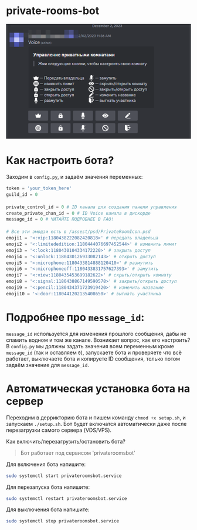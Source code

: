 # private-rooms-bot
<img src='assest/img/Discord_VMraGB9rwp.png'>

# Как настроить бота?
Заходим в `config.py`, и задаём значения переменных:
```python
token = 'your_token_here'
guild_id = 0

private_control_id = 0 # ID канала для создания панели управления
create_private_chan_id = 0 # ID Voice канала в дискорде
message_id = 0 # ЧИТАЙТЕ ПОДРОБНЕЕ В FAQ!

# Все эти эмодзи есть в /assest/psd/PrivateRoomIcon.psd
emoji1 = '<:vip:1180438222082420818>' # передать владельца
emoji2 = '<:limitededition:1180444076697452544>' # изменить лимит
emoji3 = '<:lock:1180430104334172220>' # закрыть доступ
emoji4 = '<:unlock:1180430126933082143>' # открыть доступ
emoji5 = '<:microphone:1180433814888120410>' # размутить
emoji6 = '<:microphoneoff:1180433831757627393>' # замутить
emoji7 = '<:view:1180435453699182622>' # скрыть/открыть комнату
emoji8 = '<:signal:1180438867149590578>' # закрыть/открыть доступ
emoji9 = '<:pencil:1180434371723919420>' # изменить название
emoji10 = '<:door:1180441202135408650>' # выгнать участника
```

# Подробнее про `message_id`:
`message_id` используется для изменения прошлого сообщения, дабы не спамить водном и том же канале. Возникает вопрос, как его настроить? В `config.py` мы должны задать значения всем переменным кроме `message_id` (так и оставляем `0`), запускаете бота и проверяете что всё работает, выключаете бота и копируете ID сообщения, только потом задаём значение для `message_id`.

# Автоматическая установка бота на сервер
Переходим в деррикторию бота и пишем команду `chmod +x setup.sh`, и запускаем `./setup.sh`. Бот будет включатся автоматически даже после перезагрузки самого сервера (VDS/VPS).

Как включить/перезагрузить/остановить бота?
> Бот работает под сервисом 'privateroomsbot'

Для включения бота напишите:
```sh
sudo systemctl start privateroomsbot.service
```
Для перезапуска бота напишите:
```sh
sudo systemctl restart privateroomsbot.service
```
Для выключения бота напишите:
```sh
sudo systemctl stop privateroomsbot.service
```
